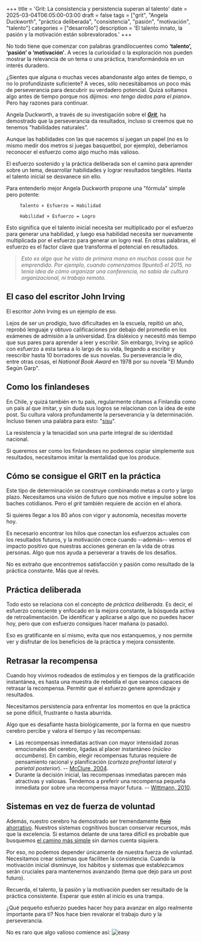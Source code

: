 +++
title = 'Grit: La consistencia y persistencia superan al talento'
date = 2025-03-04T06:05:00-03:00
draft = false
tags = ["grit", "Angela Duckworth", "práctica deliberada", "consistencia", "pasión", "motivación", "talento"]
categories = ["desarrollo"]
description = 'El talento innato, la pasión y la motivación están sobrevalorados.'
+++

No todo tiene que comenzar con palabras grandilocuentes como **‘talento’, ‘pasión’ o ‘motivación’**. A veces la curiosidad o la exploración nos pueden mostrar la relevancia de un tema o una práctica, transformándola en un interés duradero.

¿Sientes que alguna o muchas veces abandonaste algo antes de tiempo, o no lo profundizaste suficiente? A veces, sólo necesitábamos un poco más de perseverancia para descubrir su verdadero potencial. Quizá soltamos algo antes de tiempo porque nos dijimos: _«no tengo dedos para el piano»_. Pero hay razones para continuar.

Angela Duckworth, a través de su investigación sobre el **_[Grit](https://angeladuckworth.com/grit-book/)_**, ha demostrado que la perseverancia da resultados, incluso si creemos que no tenemos "habilidades naturales”.

Aunque las habilidades con las que nacemos sí juegan un papel (no es lo mismo medir dos metros si juegas basquetbol, por ejemplo), deberíamos reconocer el esfuerzo como algo mucho más valioso.

El esfuerzo sostenido y la práctica deliberada son el camino para aprender sobre un tema, desarrollar habilidades y lograr resultados tangibles. Hasta el talento inicial se desvanece sin ello.

Para entenderlo mejor Angela Duckworth propone una "fórmula" simple pero potente:

	     Talento × Esfuerzo = Habilidad
	
	     Habilidad × Esfuerzo = Logro

Esto significa que el talento inicial necesita ser multiplicado por el esfuerzo para generar una habilidad, y luego esa habilidad necesita ser nuevamente multiplicada por el esfuerzo para generar un logro real. En otras palabras, el esfuerzo es el factor clave que transforma el potencial en resultados.

> _Esto es algo que he visto de primera mano en muchas cosas que he emprendido. Por ejemplo, cuando comenzamos 9punto5 el 2015, no tenía idea de cómo organizar una conferencia, no sabía de cultura organizacional, ni trabajo remoto._

## El caso del escritor John Irving
El escritor John Irving es un ejemplo de eso.

Lejos de ser un prodigio, tuvo dificultades en la escuela, repitió un año, reprobó lenguaje y obtuvo calificaciones por debajo del promedio en los exámenes de admisión a la universidad. Era disléxico y necesitó más tiempo que sus pares para aprender a leer y escribir. Sin embargo, Irving se aplicó con esfuerzo a esta tarea a lo largo de su vida, llegando a escribir y reescribir hasta 10 borradores de sus novelas. Su perseverancia le dio, entre otras cosas, el *National Book Award* en 1978 por su novela "El Mundo Según Garp".

## Como los finlandeses
En Chile, y quizá también en tu país, regularmente citamos a Finlandia como un país al que imitar, y sin duda sus logros se relacionan con la idea de este post. Su cultura valora profundamente la perseverancia y la determinación. Incluso tienen una palabra para esto: "[sisu](https://es.wikipedia.org/wiki/Sisu)".

La resistencia y la tenacidad son una parte integral de su identidad nacional. 

Si queremos ser como los finlandeses no podemos copiar simplemente sus resultados, necesitamos imitar la mentalidad que los produce.

## Cómo se consigue el GRIT en la práctica
Este tipo de determinación se construye combinando metas a corto y largo plazo. Necesitamos una visión de futuro que nos motive e impulse sobre los baches cotidianos. Pero el *grit* también requiere de acción en el ahora.

Si quieres llegar a los 80 años con vigor y autonomía, necesitas moverte hoy. 

Es necesario encontrar los hilos que conectan los esfuerzos actuales con los resultados futuros, y la motivación crece cuando --además-- vemos el impacto positivo que nuestras acciones generan en la vida de otras personas. Algo que nos ayuda a perseverar a través de los desafíos.

No es extraño que encontremos satisfacción y pasión como resultado de la práctica constante. Más que al revés.

## Práctica deliberada
Todo esto se relaciona con el concepto de *práctica deliberada*. Es decir, el esfuerzo consciente y enfocado en la mejora constante, la búsqueda activa de retroalimentación. De identificar y aplicarse a algo que no puedes hacer hoy, pero que con esfuerzo consigues hacer mañana (o pasado).

Eso es gratificante en sí mismo, evita que nos estanquemos, y nos permite ver y disfrutar de los beneficios de la práctica y mejora consistente.

## Retrasar la recompensa
Cuando hoy vivimos rodeados de estímulos y en tiempos de la gratificación instantánea, es hasta una muestra de rebeldía el que seamos capaces de retrasar la recompensa. Permitir que el esfuerzo genere aprendizaje y resultados.

Necesitamos persistencia para enfrentar los momentos en que la práctica se pone difícil, frustrante o hasta aburrida.

Algo que es desafiante hasta biológicamente, por la forma en que nuestro cerebro percibe y valora el tiempo y las recompensas:

- Las recompensas inmediatas activan con mayor intensidad zonas emocionales del cerebro, ligadas al placer instantáneo (_núcleo accumbens_). En cambio, elegir recompensas futuras requiere de pensamiento racional y planificación (_corteza prefrontal lateral_ y _parietal posterior_). -- [McClure, 2004](https://www.science.org/doi/10.1126/science.1100907).
- Durante la decisión inicial, las recompensas inmediatas parecen más atractivas y valiosas. Tendemos a preferir una recompensa pequeña inmediata por sobre una recompensa mayor futura. -- [Wittmann, 2010](https://pmc.ncbi.nlm.nih.gov/articles/PMC2907916/).

## Sistemas en vez de fuerza de voluntad
Además, nuestro cerebro ha demostrado ser tremendamente [~~flojo~~ ahorrativo](https://sketchyideas.co/the-principle-of-least-effort/). Nuestros sistemas cognitivos buscan conservar recursos, más que la excelencia. Si estamos delante de una tarea difícil es probable que busquemos [el camino más simple](https://en.wikipedia.org/wiki/Principle_of_least_effort) sin darnos cuenta siquiera.

Por eso, no podemos depender únicamente de nuestra fuerza de voluntad. Necesitamos crear sistemas que faciliten la consistencia. Cuando la motivación inicial disminuye, los hábitos y sistemas que establezcamos serán cruciales para mantenernos avanzando (tema que dejo para un post futuro).

Recuerda, el talento, la pasión y la motivación pueden ser resultado de la práctica consistente. Esperar que estén al inicio es una trampa.

¿Qué pequeño esfuerzo puedes hacer hoy para avanzar en algo realmente importante para ti? Nos hace bien revalorar el trabajo duro y la perseverancia.

No es raro que algo valioso comience así:
![easy](/img/easy.jpg)